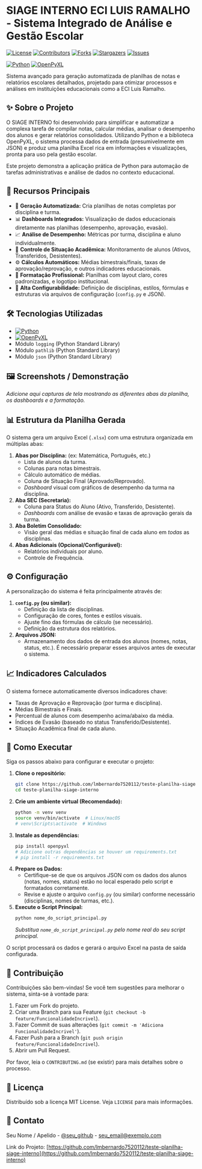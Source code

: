 # SIAGE INTERNO ECI LUIS RAMALHO - Sistema Integrado de Análise e Gestão Escolar

[![License][License-shield]][License-url]
[![Contributors][Contributors-shield]][Contributors-url]
[![Forks][Forks-shield]][Forks-url]
[![Stargazers][Stars-shield]][Stars-url]
[![Issues][Issues-shield]][Issues-url]

[![Python][Python-shield]][Python-url]
[![OpenPyXL][OpenPyXL-shield]][OpenPyXL-url]

Sistema avançado para geração automatizada de planilhas de notas e relatórios escolares detalhados, projetado para otimizar processos e análises em instituições educacionais como a ECI Luis Ramalho.

## ✨ Sobre o Projeto

O SIAGE INTERNO foi desenvolvido para simplificar e automatizar a complexa tarefa de compilar notas, calcular médias, analisar o desempenho dos alunos e gerar relatórios consolidados. Utilizando Python e a biblioteca OpenPyXL, o sistema processa dados de entrada (presumivelmente em JSON) e produz uma planilha Excel rica em informações e visualizações, pronta para uso pela gestão escolar.

Este projeto demonstra a aplicação prática de Python para automação de tarefas administrativas e análise de dados no contexto educacional.

## 🚀 Recursos Principais

-   📄 **Geração Automatizada:** Cria planilhas de notas completas por disciplina e turma.
-   📊 **Dashboards Integrados:** Visualização de dados educacionais diretamente nas planilhas (desempenho, aprovação, evasão).
-   📈 **Análise de Desempenho:** Métricas por turma, disciplina e aluno individualmente.
-   🚦 **Controle de Situação Acadêmica:** Monitoramento de alunos (Ativos, Transferidos, Desistentes).
-   ⚙️ **Cálculos Automáticos:** Médias bimestrais/finais, taxas de aprovação/reprovação, e outros indicadores educacionais.
-   🎨 **Formatação Profissional:** Planilhas com layout claro, cores padronizadas, e logotipo institucional.
-   🔧 **Alta Configurabilidade:** Definição de disciplinas, estilos, fórmulas e estruturas via arquivos de configuração (`config.py` e JSON).

## 🛠️ Tecnologias Utilizadas

*   [![Python][Python-shield]][Python-url]
*   [![OpenPyXL][OpenPyXL-shield]][OpenPyXL-url]
*   Módulo `logging` (Python Standard Library)
*   Módulo `pathlib` (Python Standard Library)
*   Módulo `json` (Python Standard Library)

## 🖼️ Screenshots / Demonstração

<!-- IMPORTANTE: Adicione aqui screenshots das planilhas geradas! -->
<!-- Exemplo: -->
<!-- ![Dashboard Exemplo](link/para/sua/imagem_dashboard.png) -->
<!-- ![Planilha Disciplina](link/para/sua/imagem_planilha.png) -->
*Adicione aqui capturas de tela mostrando as diferentes abas da planilha, os dashboards e a formatação.*

## 📊 Estrutura da Planilha Gerada

O sistema gera um arquivo Excel (`.xlsx`) com uma estrutura organizada em múltiplas abas:

1.  **Abas por Disciplina:** (ex: Matemática, Português, etc.)
    *   Lista de alunos da turma.
    *   Colunas para notas bimestrais.
    *   Cálculo automático de médias.
    *   Coluna de Situação Final (Aprovado/Reprovado).
    *   *Dashboard* visual com gráficos de desempenho da turma na disciplina.
2.  **Aba SEC (Secretaria):**
    *   Coluna para Status do Aluno (Ativo, Transferido, Desistente).
    *   *Dashboards* com análise de evasão e taxas de aprovação gerais da turma.
3.  **Aba Boletim Consolidado:**
    *   Visão geral das médias e situação final de cada aluno em *todas* as disciplinas.
4.  **Abas Adicionais (Opcional/Configurável):**
    *   Relatórios individuais por aluno.
    *   Controle de Frequência.

## ⚙️ Configuração

A personalização do sistema é feita principalmente através de:

1.  **`config.py` (ou similar):**
    *   Definição da lista de disciplinas.
    *   Configuração de cores, fontes e estilos visuais.
    *   Ajuste fino das fórmulas de cálculo (se necessário).
    *   Definição da estrutura dos relatórios.
2.  **Arquivos JSON:**
    *   Armazenamento dos dados de entrada dos alunos (nomes, notas, status, etc.). É necessário preparar esses arquivos antes de executar o sistema.

## 📈 Indicadores Calculados

O sistema fornece automaticamente diversos indicadores chave:

*   Taxas de Aprovação e Reprovação (por turma e disciplina).
*   Médias Bimestrais e Finais.
*   Percentual de alunos com desempenho acima/abaixo da média.
*   Índices de Evasão (baseado no status Transferido/Desistente).
*   Situação Acadêmica final de cada aluno.

## 🚀 Como Executar

Siga os passos abaixo para configurar e executar o projeto:

1.  **Clone o repositório:**
    ```bash
    git clone https://github.com/lmbernardo7520112/teste-planilha-siage-interno.git
    cd teste-planilha-siage-interno
    ```
2.  **Crie um ambiente virtual (Recomendado):**
    ```bash
    python -m venv venv
    source venv/bin/activate  # Linux/macOS
    # venv\Scripts\activate  # Windows
    ```
3.  **Instale as dependências:**
    ```bash
    pip install openpyxl
    # Adicione outras dependências se houver um requirements.txt
    # pip install -r requirements.txt
    ```
4.  **Prepare os Dados:**
    *   Certifique-se de que os arquivos JSON com os dados dos alunos (notas, nomes, status) estão no local esperado pelo script e formatados corretamente.
    *   Revise e ajuste o arquivo `config.py` (ou similar) conforme necessário (disciplinas, nomes de turmas, etc.).
5.  **Execute o Script Principal:**
    ```bash
    python nome_do_script_principal.py
    ```
    *Substitua `nome_do_script_principal.py` pelo nome real do seu script principal.*

O script processará os dados e gerará o arquivo Excel na pasta de saída configurada.

## 🤝 Contribuição

Contribuições são bem-vindas! Se você tem sugestões para melhorar o sistema, sinta-se à vontade para:

1.  Fazer um Fork do projeto.
2.  Criar uma Branch para sua Feature (`git checkout -b feature/FuncionalidadeIncrivel`).
3.  Fazer Commit de suas alterações (`git commit -m 'Adiciona FuncionalidadeIncrivel'`).
4.  Fazer Push para a Branch (`git push origin feature/FuncionalidadeIncrivel`).
5.  Abrir um Pull Request.

Por favor, leia o `CONTRIBUTING.md` (se existir) para mais detalhes sobre o processo.

## 📜 Licença

Distribuído sob a licença MIT License. Veja `LICENSE` para mais informações.

<!-- CONTATOS -->
## 📧 Contato

Seu Nome / Apelido - [@seu_github](https://github.com/lmbernardo7520112) - seu_email@exemplo.com

Link do Projeto: [https://github.com/lmbernardo7520112/teste-planilha-siage-interno](https://github.com/lmbernardo7520112/teste-planilha-siage-interno)

<!-- MARKDOWN LINKS & IMAGES -->
<!-- Corrija os links conforme necessário, especialmente para o arquivo LICENSE -->
[License-shield]: https://img.shields.io/github/license/lmbernardo7520112/teste-planilha-siage-interno?style=flat-square&color=informational
[License-url]: https://github.com/lmbernardo7520112/teste-planilha-siage-interno/blob/main/LICENSE
[Contributors-shield]: https://img.shields.io/github/contributors/lmbernardo7520112/teste-planilha-siage-interno?style=flat-square&color=informational
[Contributors-url]: https://github.com/lmbernardo7520112/teste-planilha-siage-interno/graphs/contributors
[Forks-shield]: https://img.shields.io/github/forks/lmbernardo7520112/teste-planilha-siage-interno?style=flat-square&color=informational
[Forks-url]: https://github.com/lmbernardo7520112/teste-planilha-siage-interno/network/members
[Stars-shield]: https://img.shields.io/github/stars/lmbernardo7520112/teste-planilha-siage-interno?style=flat-square&color=informational
[Stars-url]: https://github.com/lmbernardo7520112/teste-planilha-siage-interno/stargazers
[Issues-shield]: https://img.shields.io/github/issues/lmbernardo7520112/teste-planilha-siage-interno?style=flat-square&color=informational
[Issues-url]: https://github.com/lmbernardo7520112/teste-planilha-siage-interno/issues

[Python-shield]: https://img.shields.io/badge/Python-3776AB?style=flat-square&logo=python&logoColor=white
[Python-url]: https://www.python.org/
[OpenPyXL-shield]: https://img.shields.io/badge/OpenPyXL-107C41?style=flat-square&logo=python&logoColor=white
[OpenPyXL-url]: https://openpyxl.readthedocs.io/en/stable/
